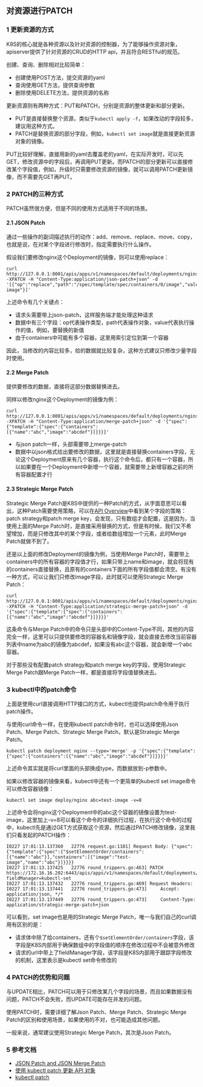 ## 对资源进行PATCH

### 1 更新资源的方式

K8S的核心就是各种资源以及针对资源的控制器，为了能够操作资源对象，apiserver提供了针对资源的CRUD的HTTP api，并且符合RESTful的规范。

创建、查询、删除相对比较简单：

* 创建使用POST方法，提交资源的yaml
* 查询使用GET方法，提供查询参数
* 删除使用DELETE方法，提供资源的名称

更新资源则有两种方式：PUT和PATCH，分别是资源的整体更新和部分更新。

* PUT是直接替换整个资源，类似于`kubectl apply -f`，如果改动的字段较多，建议用这种方式。
* PATCH是替换资源的部分字段，例如，`kubectl set image`就是直接更新资源对象的镜像。

PUT比较好理解，直接用新的yaml去覆盖老的yaml，在实际开发时，可以先GET，修改资源中的字段后，再调用PUT更新。而PATCH的部分更新可以直接修改某个字段值，例如，升级时只需要修改资源的镜像，就可以调用PATCH更新镜像，而不需要先GET再PUT。

### 2 PATCH的三种方式

PATCH虽然很方便，但是不同的使用方式适用于不同的场景。

#### 2.1 JSON Patch

通过一些操作的副词描述执行的动作：add、remove、replace、move、copy，也就是说，在对某个字段进行修改时，指定需要执行什么操作。

假设我们要修改nginx这个Deployment的镜像，则可以使用replace：

```
curl http://127.0.0.1:8001/apis/apps/v1/namespaces/default/deployments/nginx -XPATCH -H "Content-Type:application/json-patch+json" -d '[{"op":"replace","path":"/spec/template/spec/containers/0/image","value":"test-image"}]'
```

上述命令有几个关键点：

* 请求头需要带上json-patch，这样服务端才能处理这种请求
* 数据中有三个字段：op代表操作类型，path代表操作对象，value代表执行操作的值，例如，要替换的新值
* 由于containers中可能有多个容器，这里用索引定位到第一个容器

因此，当修改的内容比较多，给的数据就比较复杂，这种方式建议只修改少量字段时使用。

#### 2.2 Merge Patch

提供要修改的数据，直接将这部分数据替换进去。

同样以修改nginx这个Deployment的镜像为例：

```
curl http://127.0.0.1:8001/apis/apps/v1/namespaces/default/deployments/nginx -XPATCH -H "Content-Type:application/merge-patch+json" -d '{"spec":{"template":{"spec":{"containers":[{"name":"abc","image":"abcdef"}]}}}}'
```

* 与json patch一样，头部需要带上merge-patch
* 数据中以json格式给出要修改的数据，这里就是直接替换containers字段，无论这个Deployment原来有几个容器，执行这个命令后，都只有一个容器，所以如果要在一个Deployment中新增一个容器，就需要带上新增容器之前的所有容器配置才行

#### 2.3 Strategic Merge Patch

Strategic Merge Patch是K8S中提供的一种Patch的方式，从字面意思可以看出，这种Patch需要使用策略，可以在[API Overview](https://kubernetes.io/docs/reference/generated/kubernetes-api/v1.32/)中看到某个字段的策略：patch strategy和patch merge key，会发现，只有数组才会配置，这是因为，当使用上面的Merge Patch时，是直接采用替换的方式，但是有时候，我们又不希望增加，而是只修改其中的某个字段，或者给数组增加一个元素，此时Merge Patch就做不到了。

还是以上面的修改Deployment的镜像为例，当使用Merge Patch时，需要带上containers中的所有容器的字段值才行，如果只带上name和image，就会将现有的containers直接替换，且原有的containers下面的所有字段值都会清空。有没有一种方式，可以让我们只修改image字段，此时就可以使用Strategic Merge Patch：

```
curl http://127.0.0.1:8001/apis/apps/v1/namespaces/default/deployments/nginx -XPATCH -H "Content-Type:application/strategic-merge-patch+json" -d '{"spec":{"template":{"spec":{"containers":[{"name":"abc","image":"abcdef"}]}}}}'
```

这条命令与Merge Patch中的命令只是头部中的Content-Type不同，其他的内容完全一样，这里可以只提供要修改的容器名和镜像字段，就会直接去修改当前容器列表中name为abc的镜像为abcdef，如果没有abc这个容器，就会新增一个abc容器。

对于那些没有配置patch strategy和patch merge key的字段，使用Strategic Merge Patch跟Merge Patch一样，都是直接将字段值替换进去。

### 3 kubectl中的patch命令

上面是使用curl直接调用HTTP接口的方式，kubectl也提供patch命令用于执行patch操作。

与使用curl命令一样，在使用kubectl patch命令时，也可以选择使用Json Patch、Merge Patch、Strategic Merge Patch，默认是Strategic Merge Patch。

```
kubectl patch deployment nginx --type='merge' -p '{"spec":{"template":{"spec":{"containers":[{"name":"abc","image":"abcdef"}]}}}}'
```

上述命令其实就是将curl里面的头部换成type，而数据放到-p参数中。

如果以修改容器的镜像来看，kubectl中还有一个更简单的kubectl set image命令可以修改容器镜像：

```
kubectl set image deploy/nginx abc=test-image -v=8
```

上述命令会将nginx这个Deployment中的abc这个容器的镜像设置为test-image，这里加上-v=8可以看这个命令的详细执行过程，在执行这个命令的过程中，kubectl先是通过GET方式获取这个资源，然后通过PATCH修改镜像，这里我们只看发起的PATCH操作：

```
I0227 17:01:13.137360   22776 request.go:1181] Request Body: {"spec":{"template":{"spec":{"$setElementOrder/containers":[{"name":"abc"}],"containers":[{"image":"test-image","name":"abc"}]}}}}
I0227 17:01:13.137425   22776 round_trippers.go:463] PATCH https://172.16.16.202:6443/apis/apps/v1/namespaces/default/deployments/nginx?fieldManager=kubectl-set
I0227 17:01:13.137432   22776 round_trippers.go:469] Request Headers:
I0227 17:01:13.137441   22776 round_trippers.go:473]     Accept: application/json, */*
I0227 17:01:13.137449   22776 round_trippers.go:473]     Content-Type: application/strategic-merge-patch+json
```

可以看到，set image也是用的Strategic Merge Patch，唯一与我们自己的curl调用有区别的是：

* 请求体中除了给containers，还有个`$setElementOrder/containers`字段，该字段是K8S内部用于确保数组中的字段值的顺序在修改过程中不会被意外修改
* 请求的url中带上了fieldManager字段，该字段是K8S内部用于跟踪字段修改的机制，这里表示是kubectl set命令修改的

### 4 PATCH的优势和问题

与UPDATE相比，PATCH可以用于只修改某几个字段的场景，而且如果数据没有问题，PATCH不会失败，而UPDATE可能存在并发的问题。

使用PATCH时，需要详细了解Json Patch、Merge Patch、Strategic Merge Patch的区别和使用场景，如果使用的不对，也可能造成其他问题。

一般来说，通常建议使用Strategic Merge Patch，其次是Json Patch。

### 5 参考文档

* [JSON Patch and JSON Merge Patch](https://erosb.github.io/post/json-patch-vs-merge-patch/)
* [使用 kubectl patch 更新 API 对象](https://kubernetes.io/zh-cn/docs/tasks/manage-kubernetes-objects/update-api-object-kubectl-patch/)
* [kubectl patch](https://kubernetes.io/zh-cn/docs/reference/kubectl/generated/kubectl_patch/)
